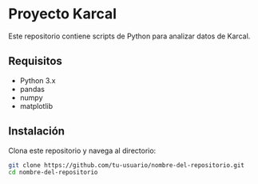 # Proyecto Karcal

Este repositorio contiene scripts de Python para analizar datos de Karcal.

## Requisitos

- Python 3.x
- pandas
- numpy
- matplotlib

## Instalación

Clona este repositorio y navega al directorio:

```bash
git clone https://github.com/tu-usuario/nombre-del-repositorio.git
cd nombre-del-repositorio
